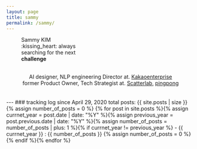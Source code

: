 ```yaml
---
layout: page
title: sammy
permalink: /sammy/
---
```


<!--<figure style="width: 150px" class="align-left">
  <img src="{{ '/images/profile_page_sammy.png' | absolute_url }}" alt="">
</figure>-->

<figure style="width: 150px" class="align-center">
  <a href="#"><img src="{{ '/images/profile_page_sammy.png' | absolute_url }}" alt=""></a>
  <figcaption>Sammy KIM :kissing_heart: always searching for the next <b>challenge</b></figcaption>
</figure> 
<br>
<center>
AI designer, NLP engineering Director at. <a href="https://www.kakaoenterprise.com" target="_blank">Kakaoenterprise</a><br>
former Product Owner, Tech Strategist at. <a href="https://scatterlab.co.kr" target="_blank">Scatterlab</a>, <a href="https://pingpong.us" target="_blank">pingpong</a>
</center> 
<br>
<br>
---
### tracking log
since April 29, 2020  
total posts: {{ site.posts | size }}
{% assign number_of_posts = 0 %} {% for post in site.posts %}{% assign currnet_year = post.date | date: "%Y" %}{% assign previous_year = post.previous.date | date: "%Y" %}{% assign number_of_posts = number_of_posts | plus: 1 %}{% if currnet_year != previous_year %}
- {{ currnet_year }} : {{ number_of_posts }} {% assign number_of_posts = 0 %}{% endif %}{% endfor %}
